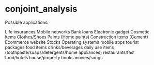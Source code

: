 # conjoint_analysis

Possible applications:

Life insurances
Mobile networks
Bank loans
Electronic gadget
Cosmetic items
Clothes/Shoes
Paints (Home paints)
Construction items (Cement)
Ecommerce website
Stocks
Operating systems
mobile apps
tourist packages
food items
drinks/beverages
daily use items (toothpaste/soaps/detergents/home appliances)
restaurants/fast food/hotels
house/property
books
movies/songs
